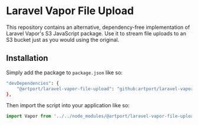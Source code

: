 # Laravel Vapor File Upload

This repository contains an alternative, dependency-free implementation of Laravel Vapor's S3 JavaScript package. Use it to stream file uploads to an S3 bucket just as you would using the original.

## Installation

Simply add the package to `package.json` like so:

```bash
"devDependencies": {
    "@artport/laravel-vapor-file-upload": "github:artport/laravel-vapor-file-upload"
},
```

Then import the script into your application like so:

```js
import Vapor from '../../node_modules/@artport/laravel-vapor-file-upload/dist/laravel-vapor-file-upload.min.esm.js';
```
